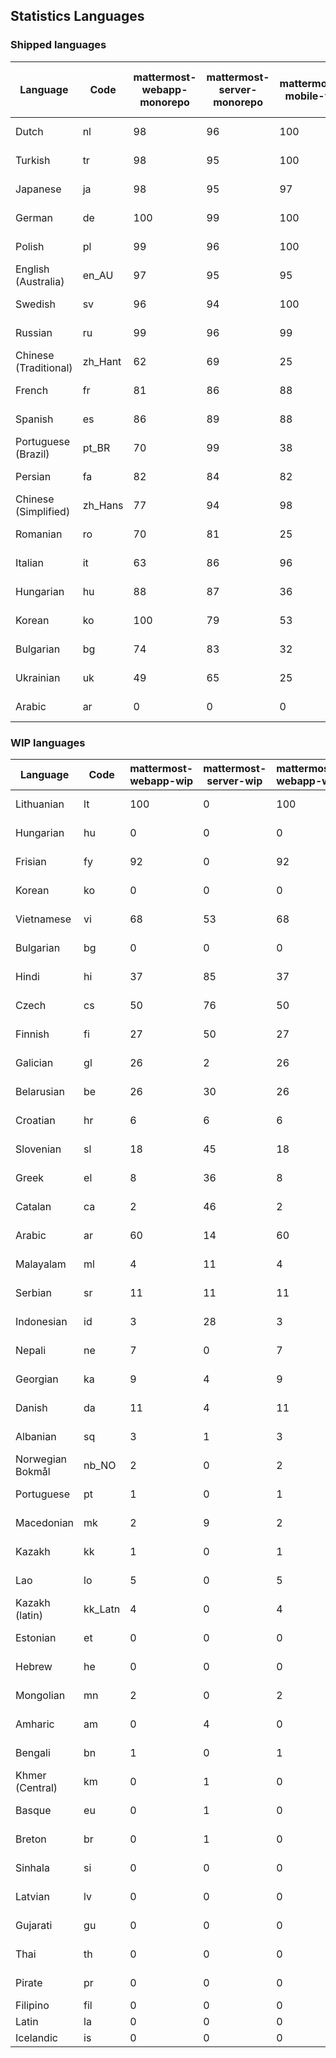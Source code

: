## Statistics Languages ##
###  Shipped languages  ###
|Language|Code|mattermost-webapp-monorepo|mattermost-server-monorepo|mattermost-mobile-v2|mattermost-desktop|mattermost-boards-webapp-monorepo|mattermost-playbooks-webapp-monorepo|calls-webapp|Total|Last Modified|
|---|---|---|---|---|---|---|---|---|---|---|
|Dutch|nl| 98| 96| 100| 100| 100| 100| 100| 98|2023-05-12T09:44:48.055863Z|
|Turkish|tr| 98| 95| 100| 100| 100| 99| 98| 97|2023-05-08T20:58:32.149059Z|
|Japanese|ja| 98| 95| 97| 99| 100| 99| 0| 96|2023-05-08T20:58:18.882216Z|
|German|de| 100| 99| 100| 100| 100| 100| 100| 95|2023-05-15T12:35:05.634115Z|
|Polish|pl| 99| 96| 100| 100| 100| 100| 100| 95|2023-05-15T06:47:40.014070Z|
|English (Australia)|en_AU| 97| 95| 95| 99| 100| 99| 0| 95|2023-05-08T20:58:08.993231Z|
|Swedish|sv| 96| 94| 100| 100| 100| 100| 0| 94|2023-05-08T14:44:13.908952Z|
|Russian|ru| 99| 96| 99| 100| 100| 61| 0| 93|2023-05-12T06:26:43.547601Z|
|Chinese (Traditional)|zh_Hant| 62| 69| 25| 0| 100| 0| 0| 79|2023-05-11T02:15:35.802764Z|
|French|fr| 81| 86| 88| 96| 98| 27| 51| 78|2023-05-03T16:10:03.174358Z|
|Spanish|es| 86| 89| 88| 97| 48| 0| 19| 78|2023-04-28T19:54:03.833849Z|
|Portuguese (Brazil)|pt_BR| 70| 99| 38| 48| 100| 0| 75| 70|2023-05-13T03:33:20.196928Z|
|Persian|fa| 82| 84| 82| 99| 26| 1| 0| 67|2023-04-28T19:54:18.139895Z|
|Chinese (Simplified)|zh_Hans| 77| 94| 98| 100| 100| 0| 4| 67|2023-05-14T10:17:51.217232Z|
|Romanian|ro| 70| 81| 25| 0| 0| 0| 0| 66|2023-04-28T19:56:27.540721Z|
|Italian|it| 63| 86| 96| 23| 66| 0| 0| 64|2023-04-28T19:55:01.977907Z|
|Hungarian|hu| 88| 87| 36| 98| 94| 81| 0| 63|2023-04-28T19:54:47.768487Z|
|Korean|ko| 100| 79| 53| 100| 100| 100| 0| 59|2023-05-15T14:19:57.126566Z|
|Bulgarian|bg| 74| 83| 32| 0| 0| 0| 0| 51|2023-04-28T19:53:20.034808Z|
|Ukrainian|uk| 49| 65| 25| 78| 53| 0| 0| 44|2023-04-07T15:44:28.713331Z|
|Arabic|ar| 0| 0| 0| 45| 45| 0| 0| 16|2023-04-07T15:44:05.561803Z|
###  WIP languages  ###
|Language|Code|mattermost-webapp-wip|mattermost-server-wip|mattermost-webapp-wip|Total|Last Modified|
|---|---|---|---|---|---|--|
|Lithuanian|lt| 100| 0| 100| 71|2023-04-20T18:20:36.422339Z|
|Hungarian|hu| 0| 0| 0| 63|2023-04-28T19:54:47.768487Z|
|Frisian|fy| 92| 0| 92| 61|2023-03-30T14:04:28.368728Z|
|Korean|ko| 0| 0| 0| 59|2023-05-15T14:19:57.126566Z|
|Vietnamese|vi| 68| 53| 68| 57|2023-04-07T15:44:29.030842Z|
|Bulgarian|bg| 0| 0| 0| 51|2023-04-28T19:53:20.034808Z|
|Hindi|hi| 37| 85| 37| 49|2023-03-30T14:04:54.856447Z|
|Czech|cs| 50| 76| 50| 38|2023-05-12T19:05:57.575473Z|
|Finnish|fi| 27| 50| 27| 34|2023-03-30T14:04:14.936366Z|
|Galician|gl| 26| 2| 26| 31|2023-02-16T10:53:47.791156Z|
|Belarusian|be| 26| 30| 26| 27|2023-03-30T14:03:09.873427Z|
|Croatian|hr| 6| 6| 6| 25|2023-05-01T12:55:33.065525Z|
|Slovenian|sl| 18| 45| 18| 21|2023-04-06T20:14:58.767028Z|
|Greek|el| 8| 36| 8| 21|2023-03-30T14:03:55.229463Z|
|Catalan|ca| 2| 46| 2| 16|2023-02-22T22:19:51.633986Z|
|Arabic|ar| 60| 14| 60| 16|2023-04-07T15:44:05.561803Z|
|Malayalam|ml| 4| 11| 4| 15|2023-04-07T16:10:53.056996Z|
|Serbian|sr| 11| 11| 11| 13|2023-03-30T14:07:25.635161Z|
|Indonesian|id| 3| 28| 3| 12|2023-01-20T12:30:26.132977Z|
|Nepali|ne| 7| 0| 7| 11|2023-03-30T14:06:47.028356Z|
|Georgian|ka| 9| 4| 9| 9|2023-04-10T20:31:24.828471Z|
|Danish|da| 11| 4| 11| 8|2023-02-28T08:17:12.460986Z|
|Albanian|sq| 3| 1| 3| 8|2023-03-30T14:07:18.996586Z|
|Norwegian Bokmål|nb_NO| 2| 0| 2| 5|2023-04-07T15:44:19.938225Z|
|Portuguese|pt| 1| 0| 1| 5|2023-05-09T18:07:26.901271Z|
|Macedonian|mk| 2| 9| 2| 5|2023-05-05T04:29:07.020368Z|
|Kazakh|kk| 1| 0| 1| 3|2023-01-20T12:30:28.434837Z|
|Lao|lo| 5| 0| 5| 3|2023-01-28T03:29:57.636840Z|
|Kazakh (latin)|kk_Latn| 4| 0| 4| 3|2023-01-09T16:04:40.142668Z|
|Estonian|et| 0| 0| 0| 2|2022-06-16T11:17:55.844464Z|
|Hebrew|he| 0| 0| 0| 2|2023-01-20T12:30:24.610278Z|
|Mongolian|mn| 2| 0| 2| 2|2023-02-16T02:00:14.011643Z|
|Amharic|am| 0| 4| 0| 1|2020-07-04T19:22:35.416407Z|
|Bengali|bn| 1| 0| 1| 1|2022-06-18T00:07:36.707192Z|
|Khmer (Central)|km| 0| 1| 0| 0|2022-05-06T14:27:58.323957Z|
|Basque|eu| 0| 1| 0| 0|2021-06-22T14:46:44.626603Z|
|Breton|br| 0| 1| 0| 0|2022-10-20T14:33:30.929526Z|
|Sinhala|si| 0| 0| 0| 0|2022-10-24T11:26:43.423982Z|
|Latvian|lv| 0| 0| 0| 0|2022-12-17T23:24:22.390841Z|
|Gujarati|gu| 0| 0| 0| 0|2021-09-27T12:12:04.194601Z|
|Thai|th| 0| 0| 0| 0|2022-05-03T14:48:59.991556Z|
|Pirate|pr| 0| 0| 0| 0|2022-06-28T08:46:29.046651Z|
|Filipino|fil| 0| 0| 0| 0||
|Latin|la| 0| 0| 0| 0||
|Icelandic|is| 0| 0| 0| 0||
